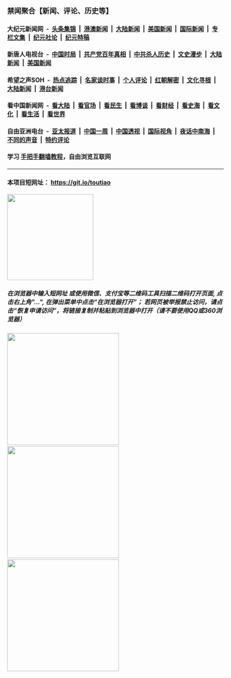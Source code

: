 ### 禁闻聚合【新闻、评论、历史等】

#### 大纪元新闻网 &nbsp;-&nbsp; [头条集锦](indexes/E头条集锦.md?t=02240401) &nbsp;|&nbsp; [港澳新闻](indexes/E港澳新闻.md?t=02240401)  &nbsp;|&nbsp; [大陆新闻](indexes/E大陆新闻.md?t=02240401) &nbsp;|&nbsp; [美国新闻](indexes/E美国新闻.md?t=02240401) &nbsp;|&nbsp; [国际新闻](indexes/E国际新闻.md?t=02240401) &nbsp;|&nbsp; [专栏文集](indexes/E专栏文集.md?t=02240401) &nbsp;|&nbsp; [纪元社论](indexes/E纪元社论.md?t=02240401) &nbsp;|&nbsp; [纪元特稿](indexes/E纪元特稿.md?t=02240401) 

#### 新唐人电视台 &nbsp;-&nbsp; [中国时局](indexes/N中国时局.md?t=02240401) &nbsp;|&nbsp; [共产党百年真相](indexes/N共产党百年真相.md?t=02240401) &nbsp;|&nbsp; [中共杀人历史](indexes/N中共杀人历史.md?t=02240401) &nbsp;|&nbsp; [文史漫步](indexes/N文史漫步.md?t=02240401) &nbsp;|&nbsp; [大陆新闻](indexes/N大陆新闻.md?t=02240401) &nbsp;|&nbsp; [美国新闻](indexes/N美国新闻.md?t=02240401)

#### 希望之声SOH &nbsp;-&nbsp; [热点追踪](indexes/H热点追踪.md?t=02240401) &nbsp;|&nbsp; [名家谈时事](indexes/H名家谈时事.md?t=02240401) &nbsp;|&nbsp; [个人评论](indexes/H个人评论.md?t=02240401)  &nbsp;|&nbsp; [红朝解密](indexes/H红朝解密.md?t=02240401) &nbsp;|&nbsp; [文化寻根](indexes/H文化寻根.md?t=02240401) &nbsp;|&nbsp; [大陆新闻](indexes/H大陆新闻.md?t=02240401) &nbsp;|&nbsp; [港台新闻](indexes/H港台新闻.md?t=02240401)

#### 看中国新闻网 &nbsp;-&nbsp; [看大陆](indexes/S看大陆.md?t=02240401) &nbsp;|&nbsp; [看官场](indexes/S看官场.md?t=02240401) &nbsp;|&nbsp; [看民生](indexes/S看民生.md?t=02240401)  &nbsp;|&nbsp; [看博谈](indexes/S看博谈.md?t=02240401) &nbsp;|&nbsp; [看财经](indexes/S看财经.md?t=02240401) &nbsp;|&nbsp; [看史海](indexes/S看史海.md?t=02240401) &nbsp;|&nbsp; [看文化](indexes/S看文化.md?t=02240401) &nbsp;|&nbsp; [看生活](indexes/S看生活.md?t=02240401) &nbsp;|&nbsp; [看世界](indexes/S看世界.md?t=02240401)

#### 自由亚洲电台 &nbsp;-&nbsp; [亚太报道](indexes/R亚太报道.md?t=02240401) &nbsp;|&nbsp; [中国一周](indexes/R中国一周.md?t=02240401) &nbsp;|&nbsp; [中国透视](indexes/R中国透视.md?t=02240401)  &nbsp;|&nbsp; [国际视角](indexes/R国际视角.md?t=02240401) &nbsp;|&nbsp; [夜话中南海](indexes/R夜话中南海.md?t=02240401) &nbsp;|&nbsp; [不同的声音](indexes/R不同的声音.md?t=02240401) &nbsp;|&nbsp; [特约评论](indexes/R特约评论.md?t=02240401)

#### 学习 [手把手翻墙教程](https://github.com/gfw-breaker/guides/wiki)，自由浏览互联网

----

#### 本项目短网址： https://git.io/toutiao
<img src="https://raw.githubusercontent.com/gfw-breaker/banned-news/master/scripts/img/qr.png" width="200px"/>  

##### 在浏览器中输入短网址 或使用微信、支付宝等二维码工具扫描二维码打开页面, 点击右上角"...", 在弹出菜单中点击“在浏览器打开”； 若网页被举报禁止访问，请点击“恢复申请访问”，将链接复制并粘贴到浏览器中打开（请不要使用QQ或360浏览器）

<img src="https://raw.githubusercontent.com/gfw-breaker/banned-news/master/scripts/img/1.png" width="260px"/> &nbsp; <img src="https://raw.githubusercontent.com/gfw-breaker/banned-news/master/scripts/img/2.png" width="260px"/> &nbsp; <img src="https://raw.githubusercontent.com/gfw-breaker/banned-news/master/scripts/img/3.png" width="260px"/>
